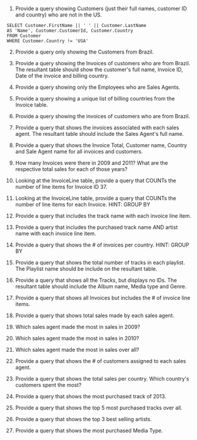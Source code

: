 1. Provide a query showing Customers (just their full names, customer ID and country) who are not in the US.
  ```
  SELECT Customer.FirstName || ' ' || Customer.LastName
  AS 'Name', Customer.CustomerId, Customer.Country
  FROM Customer
  WHERE Customer.Country != 'USA'
  ```

2. Provide a query only showing the Customers from Brazil.


3. Provide a query showing the Invoices of customers who are from Brazil. The resultant table should show the customer's full name, Invoice ID, Date of the invoice and billing country.


4. Provide a query showing only the Employees who are Sales Agents.


5. Provide a query showing a unique list of billing countries from the Invoice table.


6. Provide a query showing the invoices of customers who are from Brazil.


7. Provide a query that shows the invoices associated with each sales agent. The resultant table should include the Sales Agent's full name.


8. Provide a query that shows the Invoice Total, Customer name, Country and Sale Agent name for all invoices and customers.


9. How many Invoices were there in 2009 and 2011? What are the respective total sales for each of those years?


10. Looking at the InvoiceLine table, provide a query that COUNTs the number of line items for Invoice ID 37.


11. Looking at the InvoiceLine table, provide a query that COUNTs the number of line items for each Invoice. HINT: GROUP BY


12. Provide a query that includes the track name with each invoice line item.


13. Provide a query that includes the purchased track name AND artist name with each invoice line item.


14. Provide a query that shows the # of invoices per country. HINT: GROUP BY


15. Provide a query that shows the total number of tracks in each playlist. The Playlist name should be include on the resultant table.


16. Provide a query that shows all the Tracks, but displays no IDs. The resultant table should include the Album name, Media type and Genre.


17. Provide a query that shows all Invoices but includes the # of invoice line items.


18. Provide a query that shows total sales made by each sales agent.


19. Which sales agent made the most in sales in 2009?


20. Which sales agent made the most in sales in 2010?


21. Which sales agent made the most in sales over all?


22. Provide a query that shows the # of customers assigned to each sales agent.


23. Provide a query that shows the total sales per country. Which country's customers spent the most?


24. Provide a query that shows the most purchased track of 2013.


25. Provide a query that shows the top 5 most purchased tracks over all.


26. Provide a query that shows the top 3 best selling artists.


27. Provide a query that shows the most purchased Media Type.
